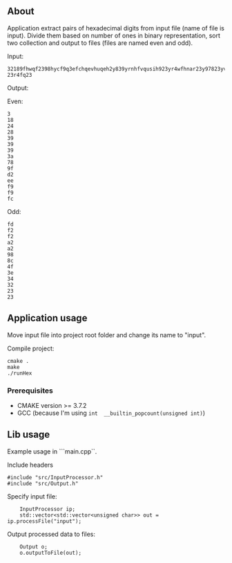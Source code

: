 ## About

Application extract pairs of hexadecimal digits from input file (name of file is input). Divide them based on number of ones in binary representation, sort two collection and output to files (files are named even and odd).

Input:

```
32189fhwqf2398hycf9q3efchqevhuqeh2y839yrnhfvqusih923yr4wfhnar23y97823yvhfsdiah2yu98243asd
23r4fq23
```

Output:

Even:

```
3
18
24
28
39
39
39
3a
78
9f
d2
ee
f9
f9
fc
```

Odd:

```
fd
f2
f2
a2
a2
98
8c
4f
3e
34
32
23
23
```

## Application usage

Move input file into project root folder and change its name to "input".

Compile project:

```
cmake .
make
./runHex
```

### Prerequisites

* CMAKE version >= 3.7.2
* GCC (because I'm using `int  __builtin_popcount(unsigned int)`)

## Lib usage

Example usage in ```main.cpp``.

Include headers

```
#include "src/InputProcessor.h"
#include "src/Output.h"
```

Specify input file:

```
    InputProcessor ip;
    std::vector<std::vector<unsigned char>> out = ip.processFile("input");
```

Output processed data to files:

```
    Output o;
    o.outputToFile(out);
```